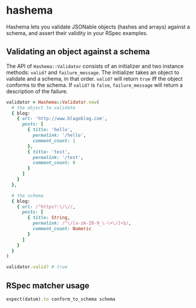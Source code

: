 # hashema

Hashema lets you validate JSONable objects (hashes and arrays) against a schema, and assert their validity in your RSpec examples.

## Validating an object against a schema

The API of `Hashema::Validator` consists of an initializer and two instance methods: `valid?` and `failure_message`. The initializer takes an object to validate and a schema, in that order. `valid?` will return `true` iff the object conforms to the schema. If `valid?` is `false`, `failure_message` will return a description of the failure.

```ruby
validator = Hashema::Validator.new(
  # the object to validate
  { blog:
    { url: 'http://www.blagoblag.com',
      posts: [
        { title: 'hello',
          permalink: '/hello',
          comment_count: 1
        },
        { title: 'test',
          permalink: '/test',
          comment_count: 0
        }
      ]
    }
  },

  # the schema
  { blog:
    { url: /^https?:\/\//,
      posts: [
        { title: String,
          permalink: /^\/[a-zA-Z0-9_\-\+\/]+$/,
          comment_count: Numeric
        }
      ]
    }
  }
)

validator.valid? # true
```

## RSpec matcher usage

```ruby
expect(datum).to conform_to_schema schema
```
